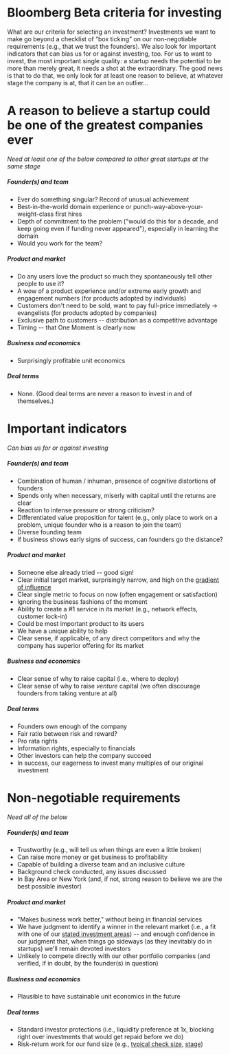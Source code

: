 Bloomberg Beta criteria for investing
========

What are our criteria for selecting an investment? Investments we want to make go beyond a checklist of “box ticking” on our non-negotiable requirements (e.g., that we trust the founders). We also look for important indicators that can bias us for or against investing, too. For us to want to invest, the most important single quality: a startup needs the potential to be more than merely great, it needs a shot at the extraordinary. The good news is that to do that, we only look for at least one reason to believe, at whatever stage the company is at, that it can be an outlier...

# A reason to believe a startup could be one of the greatest companies ever
*Need at least one of the below compared to other great startups at the same stage*
##### Founder(s) and team
+ Ever do something singular? Record of unusual achievement
+ Best-in-the-world domain experience or punch-way-above-your-weight-class first hires
+ Depth of commitment to the problem ("would do this for a decade, and keep going even if funding never appeared"), especially in learning the domain
+ Would you work for the team?

##### Product and market
+ Do any users love the product so much they spontaneously tell other people to use it?
+ A wow of a product experience and/or extreme early growth and engagement numbers (for products adopted by individuals)
+ Customers don't need to be sold, want to pay full-price immediately -> evangelists (for products adopted by companies)
+ Exclusive path to customers -- distribution as a competitive advantage
+ Timing -- that One Moment is clearly now

##### Business and economics
+ Surprisingly profitable unit economics

##### Deal terms
+ None. (Good deal terms are never a reason to invest in and of themselves.)

# Important indicators 
*Can bias us for or against investing*
##### Founder(s) and team
+ Combination of human / inhuman, presence of cognitive distortions of founders
+ Spends only when necessary, miserly with capital until the returns are clear
+ Reaction to intense pressure or strong criticism?
+ Differentiated value proposition for talent (e.g., only place to work on a problem, unique founder who is a reason to join the team)
+ Diverse founding team
+ If business shows early signs of success, can founders go the distance?

##### Product and market
+ Someone else already tried -- good sign!
+ Clear initial target market, surprisingly narrow, and high on the [gradient of influence](https://also.roybahat.com/picking-your-first-customers-the-gradient-of-influence-47858b90adfd?gi=69834aa51ef2)
+ Clear single metric to focus on now (often engagement or satisfaction)
+ Ignoring the business fashions of the moment
+ Ability to create a #1 service in its market (e.g., network effects, customer lock-in)
+ Could be most important product to its users
+ We have a unique ability to help
+ Clear sense, if applicable, of any direct competitors and why the company has superior offering for its market

##### Business and economics
+ Clear sense of why to raise capital (i.e., where to deploy)
+ Clear sense of why to raise *venture* capital (we often discourage founders from taking venture at all)

##### Deal terms
+ Founders own enough of the company
+ Fair ratio between risk and reward?
+ Pro rata rights
+ Information rights, especially to financials
+ Other investors can help the company succeed
+ In success, our eagerness to invest many multiples of our original investment

# Non-negotiable requirements
*Need all of the below*
##### Founder(s) and team
+ Trustworthy (e.g., will tell us when things are even a little broken)
+ Can raise more money or get business to profitability
+ Capable of building a diverse team and an inclusive culture
+ Background check conducted, any issues discussed
+ In Bay Area or New York (and, if not, strong reason to believe we are the best possible investor)

##### Product and market
+ "Makes business work better," without being in financial services
+ We have judgment to identify a winner in the relevant market (i.e., a fit with one of our [stated investment areas](https://github.com/Bloomberg-Beta/Manual/blob/master/1%20-%20Manual.md#themes)) -- and enough confidence in our judgment that, when things go sideways (as they inevitably do in startups) we'll remain devoted investors
+ Unlikely to compete directly with our other portfolio companies (and verified, if in doubt, by the founder(s) in question)

##### Business and economics
+ Plausible to have sustainable unit economics in the future

##### Deal terms
+ Standard investor protections (i.e., liquidity preference at 1x, blocking right over investments that would get repaid before we do)
+ Risk-return work for our fund size (e.g., [typical check size](https://github.com/Bloomberg-Beta/Manual/blob/master/1%20-%20Manual.md#the-numbers), [stage](https://github.com/Bloomberg-Beta/Manual/blob/master/1%20-%20Manual.md#seed))
